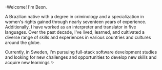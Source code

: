 -Welcome! I'm Beon.

A Brazilian native with a degree in criminology and a specialization in women's rights gained through nearly seventeen years of experience. Additionally, I have worked as an interpreter and translator in five languages. Over the past decade, I've lived, learned, and cultivated a diverse range of skills and experiences in various countries and cultures around the globe.

Currently, in Sweden, I'm pursuing full-stack software development studies and looking for new challenges and opportunities to develop new skills and acquire new learnings ✨  
<!---
beondska/beondska is a ✨ special ✨ repository because its `README.md` (this file) appears on your GitHub profile.
You can click the Preview link to take a look at your changes.
--->
